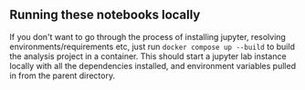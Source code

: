 ## Running these notebooks locally

If you don't want to go through the process of installing jupyter, resolving environments/requirements etc, just run `docker compose up --build` to build the analysis project in a container. This should start a jupyter lab instance locally with all the dependencies installed, and environment variables pulled in from the parent directory.
